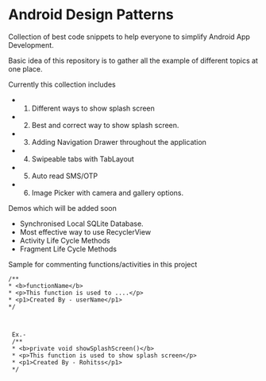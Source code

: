 # Android Design Patterns

Collection of best code snippets to help everyone to simplify Android App Development.

Basic idea of this repository is to gather all the example of different topics at one place.

Currently this collection includes
- 1. Different ways to show splash screen
- 2. Best and correct way to show splash screen.
- 3. Adding Navigation Drawer throughout the application
- 4. Swipeable tabs with TabLayout
- 5. Auto read SMS/OTP
- 6. Image Picker with camera and gallery options.

Demos which will be added soon
- Synchronised Local SQLite Database.
- Most effective way to use RecyclerView
- Activity Life Cycle Methods
- Fragment Life Cycle Methods

Sample for commenting functions/activities in this project


	/**
    * <b>functionName</b>
    * <p>This function is used to ....</p>
    * <p1>Created By - userName</p1>
    */
	 
	 
	 
	 Ex.- 
	 /**
     * <b>private void showSplashScreen()</b>
     * <p>This function is used to show splash screen</p>
     * <p1>Created By - Rohitss</p1>
     */
